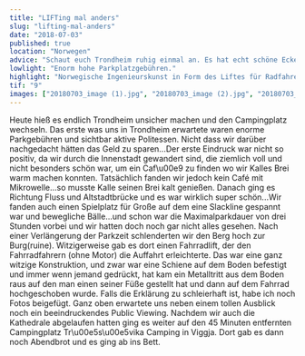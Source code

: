 ```yaml
---
title: "LIFTing mal anders"
slug: "lifting-mal-anders"
date: "2018-07-03"
published: true
location: "Norwegen"
advice: "Schaut euch Trondheim ruhig einmal an. Es hat echt schöne Ecken und man kann hier sicher schöne Tage verbringen und auf Entdeckungstour gehen."
lowlight: "Enorm hohe Parkplatzgebühren."
highlight: "Norwegische Ingenieurskunst in Form des Liftes für Radfahrer."
tif: "9"
images: ["20180703_image (1).jpg", "20180703_image (2).jpg", "20180703_image (3).jpg", "20180703_image (4).jpg", "20180703_image (5).jpg", "20180703_image (6).jpg", "20180703_image (7).jpg", "20180703_image (8).jpg", "20180703_image (9).jpg", "20180703_image (10).jpg", "20180703_image (11).jpg", "20180703_image (12).jpg", "20180703_image (13).jpg", "20180703_image (14).jpg", "20180703_image (15).jpg", "20180703_image (16).jpg"]
---
```


Heute hieß es endlich Trondheim unsicher machen und den Campingplatz wechseln. Das erste was uns in Trondheim erwartete waren enorme Parkgebühren und sichtbar aktive Politessen. Nicht dass wir darüber nachgedacht hätten das Geld zu sparen...Der erste Eindruck war nicht so positiv, da wir durch die Innenstadt gewandert sind, die ziemlich voll und nicht besonders schön war, um ein Caf\u00e9 zu finden wo wir Kalles Brei warm machen konnten. Tatsächlich fanden wir jedoch kein Café mit Mikrowelle...so musste Kalle seinen Brei kalt genießen. Danach ging es Richtung Fluss und Altstadtbrücke und es war wirklich super schön...Wir fanden auch einen Spielplatz für Große auf dem eine Slackline gespannt war und bewegliche Bälle...und schon war die Maximalparkdauer von drei Stunden vorbei und wir hatten doch noch gar nicht alles gesehen. Nach einer Verlängerung der Parkzeit schlenderten wir den Berg hoch zur Burg(ruine). Witzigerweise gab es dort einen Fahrradlift, der den Fahrradfahrern (ohne Motor) die Auffahrt erleichterte. Das war eine ganz witzige Konstruktion, und zwar war eine Schiene auf dem Boden befestigt und immer wenn jemand gedrückt, hat kam ein Metalltritt aus dem Boden raus auf den man einen seiner Füße gestellt hat und dann auf dem Fahrrad hochgeschoben wurde. Falls die Erklärung zu schleierhaft ist, habe ich noch Fotos beigefügt. Ganz oben erwartete uns neben einem tollen Ausblick noch ein beeindruckendes Public Viewing.
Nachdem wir auch die Kathedrale abgelaufen hatten ging es weiter auf den 45 Minuten entfernten Campingplatz Tr\u00e5s\u00e5vika Camping in Viggja. Dort gab es dann noch Abendbrot und es ging ab ins Bett.